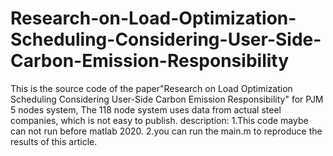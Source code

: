 # Research-on-Load-Optimization-Scheduling-Considering-User-Side-Carbon-Emission-Responsibility
This is the source code of the paper"Research on Load Optimization Scheduling Considering User-Side Carbon Emission Responsibility" for PJM 5 nodes system, The 118 node system uses data from actual steel companies, which is not easy to publish.
description:
1.This code maybe can not run before matlab 2020.
2.you can run the main.m to reproduce the results of this article.
